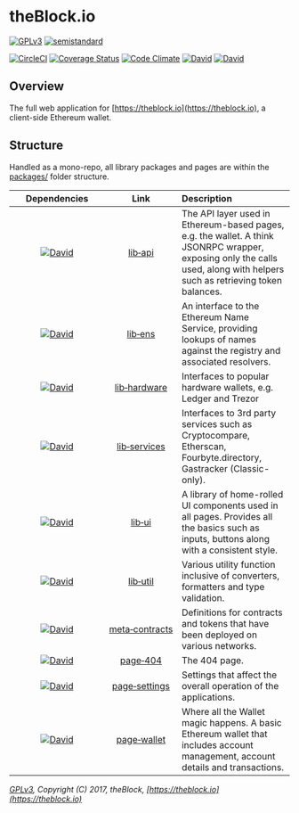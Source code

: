 # theBlock.io

[![GPLv3](https://img.shields.io/badge/license-GPL%20v3-green.svg)](https://www.gnu.org/licenses/gpl-3.0.en.html)
[![semistandard](https://img.shields.io/badge/code%20style-semistandard-brightgreen.svg)](https://github.com/Flet/semistandard)

[![CircleCI](https://circleci.com/gh/theblock/theblock.github.io.svg?style=shield)](https://circleci.com/gh/theblock/theblock.github.io)
[![Coverage Status](https://coveralls.io/repos/github/theblock/theblock.github.io/badge.svg?branch=master)](https://coveralls.io/github/theblock/theblock.github.io?branch=master)
[![Code Climate](https://codeclimate.com/github/theblock/theblock.github.io/badges/gpa.svg)](https://codeclimate.com/github/theblock/theblock.github.io)
[![David](https://david-dm.org/theblock/theblock.github.io/status.svg)](https://david-dm.org/theblock/theblock.github.io)
[![David](https://david-dm.org/theblock/theblock.github.io/dev-status.svg)](https://david-dm.org/theblock/theblock.github.io?type=dev)

## Overview

The full web application for [https://theblock.io](https://theblock.io), a client-side Ethereum wallet.

## Structure

Handled as a mono-repo, all library packages and pages are within the [packages/](packages/) folder structure.

|&nbsp;&nbsp;&nbsp;&nbsp;&nbsp;Dependencies&nbsp;&nbsp;&nbsp;&nbsp;&nbsp;|Link|Description|
|:--:|:--:|:--|
|[![David](https://david-dm.org/theblock/theblock.github.io/status.svg?path=packages/lib-api)](https://david-dm.org/theblock/theblock.github.io?path=packages/lib-api)|[lib&#x2011;api](packages/lib-api)|The API layer used in Ethereum-based pages, e.g. the wallet. A think JSONRPC wrapper, exposing only the calls used, along with helpers such as retrieving token balances.|
|[![David](https://david-dm.org/theblock/theblock.github.io/status.svg?path=packages/lib-ens)](https://david-dm.org/theblock/theblock.github.io?path=packages/lib-ens)|[lib&#x2011;ens](packages/lib-ens)|An interface to the Ethereum Name Service, providing lookups of names against the registry and associated resolvers.|
|[![David](https://david-dm.org/theblock/theblock.github.io/status.svg?path=packages/lib-hardware)](https://david-dm.org/theblock/theblock.github.io?path=packages/lib-hardware)|[lib&#x2011;hardware](packages/lib-hardware)|Interfaces to popular hardware wallets, e.g. Ledger and Trezor|
|[![David](https://david-dm.org/theblock/theblock.github.io/status.svg?path=packages/lib-services)](https://david-dm.org/theblock/theblock.github.io?path=packages/lib-services)|[lib&#x2011;services](packages/lib-services)|Interfaces to 3rd party services such as Cryptocompare, Etherscan, Fourbyte.directory, Gastracker (Classic-only).|
|[![David](https://david-dm.org/theblock/theblock.github.io/status.svg?path=packages/lib-ui)](https://david-dm.org/theblock/theblock.github.io?path=packages/lib-ui)|[lib&#x2011;ui](packages/lib-ui)|A library of home-rolled UI components used in all pages. Provides all the basics such as inputs, buttons along with a consistent style.|
|[![David](https://david-dm.org/theblock/theblock.github.io/status.svg?path=packages/lib-util)](https://david-dm.org/theblock/theblock.github.io?path=packages/lib-util)|[lib&#x2011;util](packages/lib-util)|Various utility function inclusive of converters, formatters and type validation.|
|[![David](https://david-dm.org/theblock/theblock.github.io/status.svg?path=packages/meta-contracts)](https://david-dm.org/theblock/theblock.github.io?path=packages/meta-contracts)|[meta&#x2011;contracts](packages/meta-contracts)|Definitions for contracts and tokens that have been deployed on various networks.|
|[![David](https://david-dm.org/theblock/theblock.github.io/status.svg?path=packages/page-404)](https://david-dm.org/theblock/theblock.github.io?path=packages/page-404)|[page&#x2011;404](packages/page-404)|The 404 page.|
|[![David](https://david-dm.org/theblock/theblock.github.io/status.svg?path=packages/page-settings)](https://david-dm.org/theblock/theblock.github.io?path=packages/page-settings)|[page&#x2011;settings](packages/page-settings)|Settings that affect the overall operation of the applications.|
|[![David](https://david-dm.org/theblock/theblock.github.io/status.svg?path=packages/page-wallet)](https://david-dm.org/theblock/theblock.github.io?path=packages/page-wallet)|[page&#x2011;wallet](packages/page-wallet)|Where all the Wallet magic happens. A basic Ethereum wallet that includes account management, account details and transactions.|

_[GPLv3](LICENSE), Copyright (C) 2017, theBlock, [https://theblock.io](https://theblock.io)_
